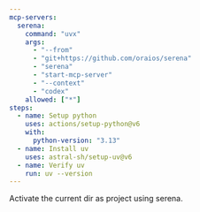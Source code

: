 ```yaml
---
mcp-servers:
  serena:
    command: "uvx"
    args:
      - "--from"
      - "git+https://github.com/oraios/serena"
      - "serena"
      - "start-mcp-server"
      - "--context"
      - "codex"
    allowed: ["*"]
steps:
  - name: Setup python
    uses: actions/setup-python@v6
    with:
      python-version: "3.13"
  - name: Install uv
    uses: astral-sh/setup-uv@v6
  - name: Verify uv
    run: uv --version      
---
```


Activate the current dir as project using serena.

<!--

  # https://github.com/mcp/oraios/serena#using-docker-experimental

-->